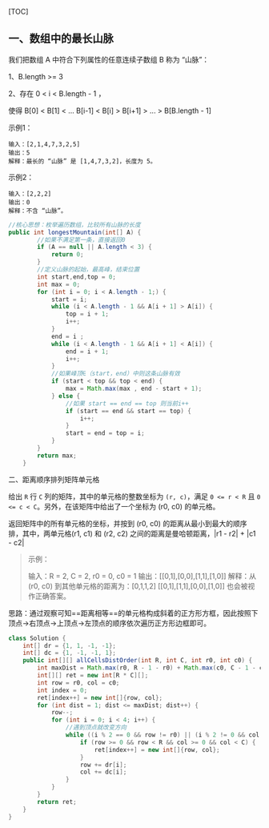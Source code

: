 [TOC]
## 一、数组中的最长山脉

我们把数组 A 中符合下列属性的任意连续子数组 B 称为 “山脉”：

1、B.length >= 3

2、存在 0 < i < B.length - 1 ，

使得 B[0] < B[1] < ... B[i-1] < B[i] > B[i+1] > ... > B[B.length - 1]

示例1：

```
输入：[2,1,4,7,3,2,5]
输出：5
解释：最长的 “山脉” 是 [1,4,7,3,2]，长度为 5。
```

示例2：
```
输入：[2,2,2]
输出：0
解释：不含 “山脉”。
```

```java
//核心思想：枚举遍历数组，比较所有山脉的长度
public int longestMountain(int[] A) {
        //如果不满足第一条，直接返回0
        if (A == null || A.length < 3) {
            return 0;
        }
        //定义山脉的起始，最高峰，结束位置
        int start,end,top = 0;
        int max = 0;
        for (int i = 0; i < A.length - 1;) {
            start = i;
            while (i < A.length - 1 && A[i + 1] > A[i]) {
                top = i + 1;
                i++;
            }
            end = i ;
            while (i < A.length - 1 && A[i + 1] < A[i]) {
                end = i + 1;
                i++;
            }
            //如果峰顶∈（start，end）中则这条山脉有效
            if (start < top && top < end) {
                max = Math.max(max , end - start + 1);
            } else {
                //如果 start == end == top 则当前i++
                if (start == end && start == top) {
                    i++;
                }
                start = end = top = i;
            }
        }
        return max;
    }
```

二、距离顺序排列矩阵单元格

给出 `R` 行 `C` 列的矩阵，其中的单元格的整数坐标为 `(r, c)`，满足 `0 <= r < R` 且 `0 <= c < C`。另外，在该矩阵中给出了一个坐标为 (r0, c0) 的单元格。

返回矩阵中的所有单元格的坐标，并按到 (r0, c0) 的距离从最小到最大的顺序排，其中，两单元格(r1, c1) 和 (r2, c2) 之间的距离是曼哈顿距离，|r1 - r2| + |c1 - c2|

> 示例：
>
> 输入：R = 2, C = 2, r0 = 0, c0 = 1
> 输出：[[0,1],[0,0],[1,1],[1,0]]
> 解释：从 (r0, c0) 到其他单元格的距离为：[0,1,1,2]
> [[0,1],[1,1],[0,0],[1,0]] 也会被视作正确答案。

思路：通过观察可知==距离相等==的单元格构成斜着的正方形方框，因此按照下顶点->右顶点->上顶点->左顶点的顺序依次遍历正方形边框即可。

```java
class Solution {
    int[] dr = {1, 1, -1, -1};
    int[] dc = {1, -1, -1, 1};
    public int[][] allCellsDistOrder(int R, int C, int r0, int c0) {
        int maxDist = Math.max(r0, R - 1 - r0) + Math.max(c0, C - 1 - c0);
        int[][] ret = new int[R * C][];
        int row = r0, col = c0;
        int index = 0;
        ret[index++] = new int[]{row, col};
        for (int dist = 1; dist <= maxDist; dist++) {
            row--;
            for (int i = 0; i < 4; i++) {
                //遇到顶点就改变方向
                while ((i % 2 == 0 && row != r0) || (i % 2 != 0 && col != c0)) {
                    if (row >= 0 && row < R && col >= 0 && col < C) {
                        ret[index++] = new int[]{row, col};
                    }
                    row += dr[i];
                    col += dc[i];
                }
            }
        }
        return ret;
    }
}
```

